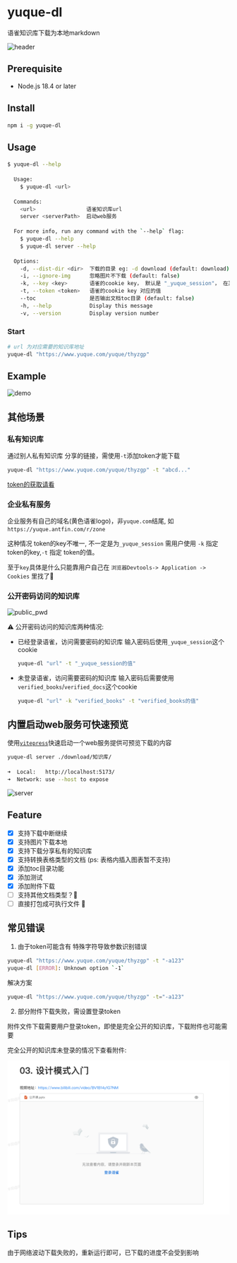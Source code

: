 # yuque-dl

语雀知识库下载为本地markdown

![header](https://socialify.git.ci/gxr404/yuque-dl/image?description=1&descriptionEditable=%E8%AF%AD%E9%9B%80%E7%9F%A5%E8%AF%86%E5%BA%93%E4%B8%8B%E8%BD%BD&issues=1&logo=https%3A%2F%2Fraw.githubusercontent.com%2Fgxr404%2Fyuque-dl%2Fmain%2Fdocs%2Fassets%2Flogo.png&name=1&pattern=Circuit%20Board&pulls=1&stargazers=1&theme=Light)

## Prerequisite

- Node.js 18.4 or later

## Install

```bash
npm i -g yuque-dl
```

## Usage

```bash
$ yuque-dl --help

  Usage:
    $ yuque-dl <url>

  Commands:
    <url>                语雀知识库url
    server <serverPath>  启动web服务

  For more info, run any command with the `--help` flag:
    $ yuque-dl --help
    $ yuque-dl server --help

  Options:
    -d, --dist-dir <dir>  下载的目录 eg: -d download (default: download)
    -i, --ignore-img      忽略图片不下载 (default: false)
    -k, --key <key>       语雀的cookie key， 默认是 "_yuque_session"， 在某些企业版本中 key 不一样 
    -t, --token <token>   语雀的cookie key 对应的值 
    --toc                 是否输出文档toc目录 (default: false)
    -h, --help            Display this message 
    -v, --version         Display version number 
```

### Start

```bash
# url 为对应需要的知识库地址
yuque-dl "https://www.yuque.com/yuque/thyzgp"
```

## Example

![demo](https://github.com/gxr404/yuque-dl/assets/17134256/98fbbc81-91d4-47f8-9316-eb0ef060d6be)

## 其他场景

### 私有知识库

通过别人私有知识库 分享的链接，需使用`-t`添加token才能下载

```bash
yuque-dl "https://www.yuque.com/yuque/thyzgp" -t "abcd..."
```

[token的获取请看](./docs/GET_TOEKN.md)

### 企业私有服务

企业服务有自己的域名(黄色语雀logo)，非`yuque.com`结尾, 如`https://yuque.antfin.com/r/zone`

这种情况 token的key不唯一, 不一定是为`_yuque_session` 需用户使用 `-k` 指定 token的key,`-t` 指定 token的值。

至于`key`具体是什么只能靠用户自己在 `浏览器Devtools-> Application -> Cookies` 里找了🤔

### 公开密码访问的知识库

![public_pwd](https://github.com/gxr404/yuque-dl/assets/17134256/b546a9a3-68f0-4f76-b450-6b16f464db5d)

⚠️ 公开密码访问的知识库两种情况:

- 已经登录语雀，访问需要密码的知识库 输入密码后使用`_yuque_session`这个cookie

    ```bash
    yuque-dl "url" -t "_yuque_session的值"
    ```

- 未登录语雀，访问需要密码的知识库 输入密码后需要使用`verified_books`/`verified_docs`这个cookie

    ```bash
    yuque-dl "url" -k "verified_books" -t "verified_books的值"
    ```

## 内置启动web服务可快速预览

使用[`vitepress`](https://vitepress.dev/)快速启动一个web服务提供可预览下载的内容

```bash
yuque-dl server ./download/知识库/

➜  Local:   http://localhost:5173/
➜  Network: use --host to expose
```

![server](https://github.com/gxr404/yuque-dl/assets/17134256/6d3a06cd-20b1-4eca-ae75-d9a90614336f)

## Feature

- [x] 支持下载中断继续
- [x] 支持图片下载本地
- [x] 支持下载分享私有的知识库
- [x] 支持转换表格类型的文档 (ps: 表格内插入图表暂不支持)
- [x] 添加toc目录功能
- [x] 添加测试
- [x] 添加附件下载
- [ ] 支持其他文档类型？🤔
- [ ] 直接打包成可执行文件 🤔

## 常见错误

1. 由于token可能含有 特殊字符导致参数识别错误

```bash
yuque-dl "https://www.yuque.com/yuque/thyzgp" -t "-a123"
yuque-dl [ERROR]: Unknown option `-1`
```

解决方案

```bash
yuque-dl "https://www.yuque.com/yuque/thyzgp" -t="-a123"
```

2. 部分附件下载失败，需设置登录token

附件文件下载需要用户登录token，即使是完全公开的知识库，下载附件也可能需要

完全公开的知识库未登录的情况下查看附件:

![attachments](./docs/assets/attachments.png)

## Tips

由于网络波动下载失败的，重新运行即可，已下载的进度不会受到影响

